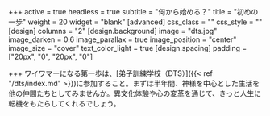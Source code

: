 +++
active = true
headless = true
subtitle = "何から始める？"
title = "初めの一歩"
weight = 20
widget = "blank"
[advanced]
css_class = ""
css_style = ""
[design]
columns = "2"
[design.background]
image = "dts.jpg"
image_darken = 0.6
image_parallax = true
image_position = "center"
image_size = "cover"
text_color_light = true
[design.spacing]
padding = ["20px", "0", "20px", "0"]

+++
ワイワマーになる第一歩は、\[弟子訓練学校（DTS）\]({{< ref "/dts/index.md" >}})に参加すること。まずは半年間、神様を中心とした生活を他の仲間たちとしてみませんか。異文化体験や心の変革を通じて、きっと人生に転機をもたらしてくれるでしょう。